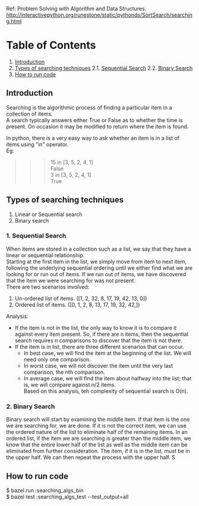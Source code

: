 Ref: Problem Solving with Algorithm and Data Structures.  
http://interactivepython.org/runestone/static/pythonds/SortSearch/searching.html

# Table of Contents
1. [Introduction](#section1)
2. [Types of searching techniques](#section2)
    2.1. [Sequential Search](#section2.1)
    2.2. [Binary Search](#section2.2)
3. [How to run code](#section3)

## Introduction <a name="section1"></a>
Searching is the algorithmic process of finding a particular item in a  
collection of items.  
A search typically answers either True or False as to whether the time is  
present. On occasion it may be modified to return where the item is found.  

In python, there is a very easy way to ask whether an item is in a list of  items using "in" operator.  
Eg:  
>>> 15 in [3, 5, 2, 4, 1]  
False  
>>> 3 in [3, 5, 2, 4, 1]  
True  

## Types of searching techniques <a name="section2"></a>  
1. Linear or Sequential search  
2. Binary search  


### 1. Sequential Search <a name="section2.1"></a>  
When items are stored in a collection such as a list, we say that they have a  
linear or sequential relationship.  
Starting at the first item in the list, we simply move from item to next item,  
following the underlying sequential ordering until we either find what we are  
looking for or run out of items. If we run out of items, we have discovered  that the item we were searching for was not present.  
There are two scenarios involved:  
1. Un-ordered list of items. ([1, 2, 32, 8, 17, 19, 42, 13, 0])  
2. Ordered list of items. ([0, 1, 2, 8, 13, 17, 19, 32, 42,])  

Analysis:  
- If the item is not in the list, the only way to know it is to compare it   against every item present. So, if there are n items, then the sequential   search requires n comparisons to discover that the item is not there.  
- If the item is in list, there are three different scenarios that can occur.  
  * In best case, we will find the item at the beginning of the list. We will  need only one comparison.  
  * In worst case, we will not discover the item until the very last  comparison, the nth comparison.  
  * In average case, we will find the item about halfway into the list; that   is, we will compare against n/2 items.  
Based on this analysis, teh complexity of sequential search is O(n).  


### 2. Binary Search <a name="section2.2"></a>  
Binary search will start by examining the middle item. If that item is the one we are searching for, we are done. If it is not the correct item, we can use the ordered nature of the list to eliminate half of the remaining items.
In an ordered list, if the item we are searching is greater than the middle item, we know that the entire lower half of the list as well as the middle item can be eliminated from further consideration. The item, if it is in the list, must be in the upper half.
We can then repeat the process with the upper half. S 

## How to run code <a name="section3"></a>  
$ bazel run :searching_algs_bin  
$ bazel test :searching_algs_test --test_output=all  
